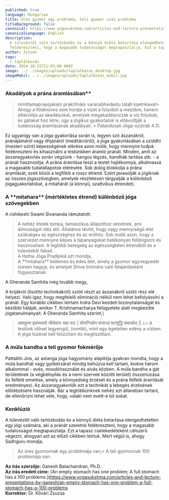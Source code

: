 ```yaml
---
published: true
language: Hungarian
title: Üres gyomor egy probléma, teli gyomor száz probléma
titleBackground: false
canonical: https://www.yogasukshma.com/articles-and-lecture-presentations-by-ganesh/an-empty-stomach-has-one-problem-a-full-stomach-has-a-100-problems
canonicalLanguage: English
description:
  A túlevéstől való tartózkodás és a könnyű diéta betartása elengedhetetlen egy jógi számára, aki a pránát szeretné
  felébreszteni, hogy a magasabb tudatosságot megtapasztalja. Ezt a tapasz cselekedeteként célszerű végezni
author: István
tags:
  - táplálkozás
date: 2024-10-15T21:03:00.000Z
image: ../../images/uploads/taplalkozas_desktop.jpg
imageMobil: ../../images/uploads/taplalkozas_mobil.jpg
---
```


### Akadályok a prána áramlásában\*\*

> nimittamaprayojakaṃ prakṛtīnāṃ varaṇabhedastu tataḥ kṣetrikavat> Ahogy a földműves sem hordja a vizet a folyóból a
> mezőkre, hanem eltávolítja az akadályokat, amelyek megakadályozzák a víz folyását, és gátakat hoz létre, úgy a jógikus
> gyakorlatok is eltávolítják a tudatosság áramlásának akadályait. > Patandzsali Jóga-szútrák 4.3\

Ez ugyanígy van a jóga gyakorlása során is, legyen szó ászanákról, pránájámáról vagy dhjánáról (meditációról); a jóga
gyakorlásában a sziddhi (mesteri szint) képességének elérése azon múlik, hogy mennyire tudjuk felébreszteni és
kihasználni a testünkben áramló pránát. Minden, amit az ászanagyakorlás során végzünk - hangos légzés, bandhák tartása
stb. - a pránát hasznosítja. A prána áramlása teszi a testet hajlékonnyá, alkalmassá a magasabb tudatállapotok
elérésére. Sok dolog blokkolja a prána áramlását, ezek közül a legfőbb a rossz étrend. Ezért javasolják a jógiknak az
összes jógaszövegben, amelyek részletesen tárgyalják a különböző jógagyakorlatokat, a mitahárát (a könnyű, szattvikus
étrendet).

### A \*\*mitahara\*\* **(mértékletes étrend) különböző jóga szövegekben**

A rishikeshi Swami Sivananda rámutatott:

> A nehéz ételek tompa, tamaszikus állapothoz vezetnek, ami álmosságot idéz elő. Általános tévhit, hogy nagy mennyiségű
> étel szükséges az egészséghez és az erőhöz. Sok múlik azon, hogy a szervezet mennyire képes a tápanyagokat hatékonyan
> feldolgozni és hasznosítani. A legtöbb betegség az egészségtelen étrendből és a túlevésből fakad. \
> A Hatha Jóga Pradipiká azt mondja, \
> A \*\*mitahara\*\* kellemes és édes étel, amely a gyomor egynegyedét üresen hagyja, és amelyet Shiva örömére való
> felajánlásként fogyasztanak.

A Gheranda Samhita még tovább megy,

A krijákról (tisztító technikákról) szóló részt az ászanákról szóló rész elé helyezi. Való igaz, hogy megfelelő
elimináció nélkül nem lehet befolyásolni a pránát. Egy korábbi cikkben leírtam Indra Devi kezdeti bizonytalanságát és
későbbi háláját, amikor T. Krishnamacharya felügyelete alatt megkezdte jógatanulmányait. A Gheranda Samhita szerint,\

> आमकुम्भ इवाम्भस्यो जीर्यमाणः सदा घटः | योगाग्निलेन सन्दग्धा घटशुद्धिं समाचरेत् || ८> A testünk idővel legyengül,
> (romlik), mint egy égetetlen edény a vízben. ​​A jóga tüzével kell felizzítani és megtisztítani.

### A múla bandha a teli gyomor fokmérője

Pattabhi Jois, az astanga jóga hagyomány alapítója gyakran mondta, hogy a múla bandhát vagy gyökérzárat mindig behúzva
kell tartani, kivéve három alkalommal - evés, mosdóhasználat és alvás közben. A múla bandha a gát területének (a
végbélnyílás és a nemi szervek közötti terület) összehúzása és felfelé emelése, amely a könnyedség érzését és a prána
felfelé áramlását eredményezi. Az ászanagyakorlók ezt a technikát a lebegés érzésének előidézésére használják. Bár a
legtöbbünknek nehéz ezt állandóan tartani, de ellenőrizni lehet vele, hogy, valaki nem evett-e túl sokat.

### Konklúzió

A túlevéstől való tartózkodás és a könnyű diéta betartása elengedhetetlen egy jógi számára, aki a pránát szeretné
felébreszteni, hogy a magasabb tudatosságot megtapasztalja. Ezt a tapasz cselekedeteként célszerű végezni, ahogyan azt
az előző cikkben leírtuk. Mert végül is, ahogy Sadhguru mondja,

> Az üres gyomornak egy problémája van;> A teli gyomornak 100 problémája van.

**Az írás szerzője:** Ganesh Balachandran, Ph.D.  
**Az írás eredeti címe:** \[An empty stomach has one problem; A full stomach has a 100
problems.](https://www.yogasukshma.com/articles-and-lecture-presentations-by-ganesh/an-empty-stomach-has-one-problem-a-full-stomach-has-a-100-problems  
**Korrektor:** Dr. Kővári Zsuzsa
